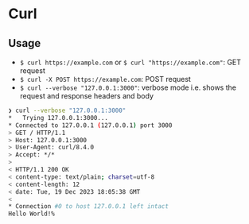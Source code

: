 # Curl

## Usage

- `$ curl https://example.com` or `$ curl "https://example.com"`: GET request
- `$ curl -X POST https://example.com`: POST request
- `$ curl --verbose "127.0.0.1:3000"`: verbose mode i.e. shows the request and response headers and body

```sh
❯ curl --verbose "127.0.0.1:3000"
*   Trying 127.0.0.1:3000...
* Connected to 127.0.0.1 (127.0.0.1) port 3000
> GET / HTTP/1.1
> Host: 127.0.0.1:3000
> User-Agent: curl/8.4.0
> Accept: */*
> 
< HTTP/1.1 200 OK
< content-type: text/plain; charset=utf-8
< content-length: 12
< date: Tue, 19 Dec 2023 18:05:38 GMT
< 
* Connection #0 to host 127.0.0.1 left intact
Hello World!% 
```
